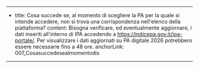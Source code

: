 ---
  - title: Cosa succede se, al momento di scegliere la PA per la quale si intende accedere, non si trova una corrispondenza nell'elenco della piattaforma?
    content: Bisogna verificare, ed eventualmente aggiornare, i dati inseriti all'interno di IPA accedendo a <a href="https://indicepa.gov.it/ipa-portale/" target="_blank">https://indicepa.gov.it/ipa-portale/</a>. Per visualizzare i dati aggiornati su PA digitale 2026 potrebbero essere necessarie fino a 48 ore.
    anchorLink: 007_Cosasuccedesealmomentodis
---